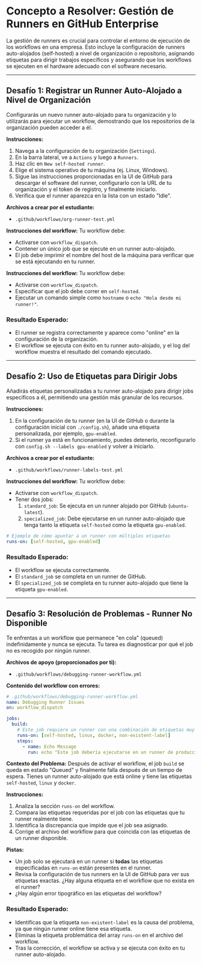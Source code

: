 # Concepto a Resolver: Gestión de Runners en GitHub Enterprise
La gestión de runners es crucial para controlar el entorno de ejecución de los workflows en una empresa. Esto incluye la configuración de runners auto-alojados (self-hosted) a nivel de organización o repositorio, asignando etiquetas para dirigir trabajos específicos y asegurando que los workflows se ejecuten en el hardware adecuado con el software necesario.

---

## Desafío 1: Registrar un Runner Auto-Alojado a Nivel de Organización
Configurarás un nuevo runner auto-alojado para tu organización y lo utilizarás para ejecutar un workflow, demostrando que los repositorios de la organización pueden acceder a él.

**Instrucciones:**
1.  Navega a la configuración de tu organización (`Settings`).
2.  En la barra lateral, ve a `Actions` y luego a `Runners`.
3.  Haz clic en `New self-hosted runner`.
4.  Elige el sistema operativo de tu máquina (ej. Linux, Windows).
5.  Sigue las instrucciones proporcionadas en la UI de GitHub para descargar el software del runner, configurarlo con la URL de tu organización y el token de registro, y finalmente iniciarlo.
6.  Verifica que el runner aparezca en la lista con un estado "Idle".

**Archivos a crear por el estudiante:**
-   `.github/workflows/org-runner-test.yml`

**Instrucciones del workflow:**
Tu workflow debe:
-   Activarse con `workflow_dispatch`.
-   Contener un único job que se ejecute en un runner auto-alojado.
-   El job debe imprimir el nombre del host de la máquina para verificar que se está ejecutando en tu runner.



**Instrucciones del workflow:**
Tu workflow debe:
- Activarse con `workflow_dispatch`.
- Especificar que el job debe correr en `self-hosted`.
- Ejecutar un comando simple como `hostname` o `echo "Hola desde mi runner!"`.

### Resultado Esperado:
-   El runner se registra correctamente y aparece como "online" en la configuración de la organización.
-   El workflow se ejecuta con éxito en tu runner auto-alojado, y el log del workflow muestra el resultado del comando ejecutado.

---

## Desafío 2: Uso de Etiquetas para Dirigir Jobs
Añadirás etiquetas personalizadas a tu runner auto-alojado para dirigir jobs específicos a él, permitiendo una gestión más granular de los recursos.

**Instrucciones:**
1.  En la configuración de tu runner (en la UI de GitHub o durante la configuración inicial con `./config.sh`), añade una etiqueta personalizada, por ejemplo, `gpu-enabled`.
2.  Si el runner ya está en funcionamiento, puedes detenerlo, reconfigurarlo con `config.sh --labels gpu-enabled` y volver a iniciarlo.

**Archivos a crear por el estudiante:**
-   `.github/workflows/runner-labels-test.yml`

**Instrucciones del workflow:**
Tu workflow debe:
-   Activarse con `workflow_dispatch`.
-   Tener dos jobs:
    1.  `standard_job`: Se ejecuta en un runner alojado por GitHub (`ubuntu-latest`).
    2.  `specialized_job`: Debe ejecutarse en un runner auto-alojado que tenga tanto la etiqueta `self-hosted` como la etiqueta `gpu-enabled`.

```yaml
# Ejemplo de cómo apuntar a un runner con múltiples etiquetas
runs-on: [self-hosted, gpu-enabled]
```

### Resultado Esperado:
-   El workflow se ejecuta correctamente.
-   El `standard_job` se completa en un runner de GitHub.
-   El `specialized_job` se completa en tu runner auto-alojado que tiene la etiqueta `gpu-enabled`.

---

## Desafío 3: Resolución de Problemas - Runner No Disponible
Te enfrentas a un workflow que permanece "en cola" (queued) indefinidamente y nunca se ejecuta. Tu tarea es diagnosticar por qué el job no es recogido por ningún runner.

**Archivos de apoyo (proporcionados por ti):**
-   `.github/workflows/debugging-runner-workflow.yml`

**Contenido del workflow con errores:**
```yaml
# .github/workflows/debugging-runner-workflow.yml
name: Debugging Runner Issues
on: workflow_dispatch

jobs:
  build:
    # Este job requiere un runner con una combinación de etiquetas muy específica
    runs-on: [self-hosted, linux, docker, non-existent-label]
    steps:
      - name: Echo Message
        run: echo "Este job debería ejecutarse en un runner de producción con Docker."
```

**Contexto del Problema:**
Después de activar el workflow, el job `build` se queda en estado "Queued" y finalmente falla después de un tiempo de espera. Tienes un runner auto-alojado que está online y tiene las etiquetas `self-hosted`, `linux` y `docker`.

**Instrucciones:**
1.  Analiza la sección `runs-on` del workflow.
2.  Compara las etiquetas requeridas por el job con las etiquetas que tu runner realmente tiene.
3.  Identifica la discrepancia que impide que el job sea asignado.
4.  Corrige el archivo del workflow para que coincida con las etiquetas de un runner disponible.

**Pistas:**
-   Un job solo se ejecutará en un runner si **todas** las etiquetas especificadas en `runs-on` están presentes en el runner.
-   Revisa la configuración de tus runners en la UI de GitHub para ver sus etiquetas exactas. ¿Hay alguna etiqueta en el workflow que no exista en el runner?
-   ¿Hay algún error tipográfico en las etiquetas del workflow?

### Resultado Esperado:
-   Identificas que la etiqueta `non-existent-label` es la causa del problema, ya que ningún runner online tiene esa etiqueta.
-   Eliminas la etiqueta problemática del array `runs-on` en el archivo del workflow.
-   Tras la corrección, el workflow se activa y se ejecuta con éxito en tu runner auto-alojado.

